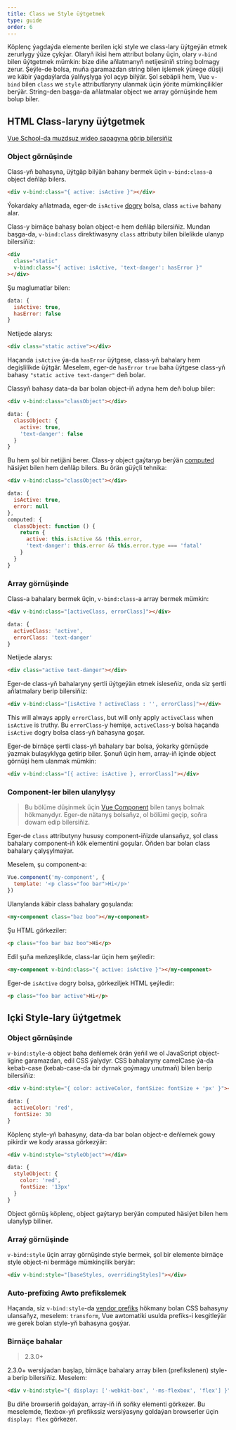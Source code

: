 ```yaml
---
title: Class we Style üýtgetmek
type: guide
order: 6
---
```


Köplenç ýagdaýda elemente berilen içki style we class-lary üýtgeýän etmek zerurlygy ýüze çykýar. Olaryň ikisi hem attribut bolany üçin, olary `v-bind` bilen üýtgetmek mümkin: bize diňe aňlatmanyň netijesiniň string bolmagy zerur. Şeýle-de bolsa, muňa garamazdan string bilen işlemek ýürege düşiji we käbir ýagdaýlarda ýalňyşlyga ýol açyp bilýär. Şol sebäpli hem, Vue `v-bind` bilen `class` we `style` attributlaryny ulanmak üçin ýörite mümkinçilikler berýär. String-den başga-da aňlatmalar object we array görnüşinde hem bolup biler.

## HTML Class-laryny üýtgetmek
<div class="vueschool"><a href="https://vueschool.io/lessons/vuejs-dynamic-classes?friend=vuejs" target="_blank" rel="sponsored noopener" title="Free Vue.js Dynamic Classes Lesson">Vue School-da muzdsuz wideo sapagyna görip bilersiňiz</a></div>

### Object görnüşinde

Class-yň bahasyna, üýtgäp bilýän bahany bermek üçin `v-bind:class`-a object deňläp bilers.

``` html
<div v-bind:class="{ active: isActive }"></div>
```

Ýokardaky aňlatmada, eger-de `isActive` [dogry](https://developer.mozilla.org/en-US/docs/Glossary/Truthy) bolsa, class `active` bahany alar.

Class-y birnäçe bahasy bolan object-e hem deňläp bilersiňiz. Mundan başga-da, `v-bind:class` direktiwasyny `class` attributy bilen bilelikde ulanyp bilersiňiz:

``` html
<div
  class="static"
  v-bind:class="{ active: isActive, 'text-danger': hasError }"
></div>
```

Şu maglumatlar bilen:

``` js
data: {
  isActive: true,
  hasError: false
}
```

Netijede alarys:

``` html
<div class="static active"></div>
```

Haçanda `isActive` ýa-da `hasError` üýtgese, class-yň bahalary hem degişlilikde üýtgär. Meselem, eger-de `hasError` `true` baha üýtgese class-yň bahasy `"static active text-danger"` deň bolar.

Classyň bahasy data-da bar bolan object-iň adyna hem deň bolup biler:

``` html
<div v-bind:class="classObject"></div>
```
``` js
data: {
  classObject: {
    active: true,
    'text-danger': false
  }
}
```

Bu hem şol bir netijäni berer. Class-y object gaýtaryp berýän [computed](computed.html) häsiýet bilen hem deňläp bilers. Bu örän güýçli tehnika:

``` html
<div v-bind:class="classObject"></div>
```
``` js
data: {
  isActive: true,
  error: null
},
computed: {
  classObject: function () {
    return {
      active: this.isActive && !this.error,
      'text-danger': this.error && this.error.type === 'fatal'
    }
  }
}
```

### Array görnüşinde

Class-a bahalary bermek üçin, `v-bind:class`-a array bermek mümkin:

``` html
<div v-bind:class="[activeClass, errorClass]"></div>
```
``` js
data: {
  activeClass: 'active',
  errorClass: 'text-danger'
}
```

Netijede alarys:

``` html
<div class="active text-danger"></div>
```

Eger-de class-yň bahalaryny şertli üýtgeýän etmek isleseňiz, onda siz şertli aňlatmalary berip bilersiňiz:

``` html
<div v-bind:class="[isActive ? activeClass : '', errorClass]"></div>
```

This will always apply `errorClass`, but will only apply `activeClass` when `isActive` is truthy.
Bu `errorClass`-y hemişe, `activeClass`-y bolsa haçanda `isActive` dogry bolsa class-yň bahasyna goşar.

Eger-de birnäçe şertli class-yň bahalary bar bolsa, ýokarky görnüşde ýazmak bulaşyklyga getirip biler. Şonuň üçin hem, array-iň içinde object görnüşi hem ulanmak mümkin:

``` html
<div v-bind:class="[{ active: isActive }, errorClass]"></div>
```

### Component-ler bilen ulanylyşy

> Bu bölüme düşinmek üçin [Vue Component](components.html) bilen tanyş bolmak hökmanydyr. Eger-de nätanyş bolsaňyz, ol bölümi geçip, soňra dowam edip bilersiňiz. 

Eger-de `class` attributyny hususy component-iňizde ulansaňyz, şol class bahalary component-iň kök elementini goşular. Öňden bar bolan class bahalary çalyşylmaýar.

Meselem, şu component-a:

``` js
Vue.component('my-component', {
  template: '<p class="foo bar">Hi</p>'
})
```

Ulanylanda käbir class bahalary goşulanda:

``` html
<my-component class="baz boo"></my-component>
```

Şu HTML görkeziler:

``` html
<p class="foo bar baz boo">Hi</p>
```

Edil şuňa meňzeşlikde, class-lar üçin hem şeýledir:

``` html
<my-component v-bind:class="{ active: isActive }"></my-component>
```

Eger-de `isActive` dogry bolsa, görkeziljek HTML şeýledir:

``` html
<p class="foo bar active">Hi</p>
```

## Içki Style-lary üýtgetmek

### Object görnüşinde

`v-bind:style`-a object baha deňlemek örän ýeňil we ol JavaScript object-ligine garamazdan, edil CSS ýalydyr. CSS bahalaryny camelCase ýa-da kebab-case (kebab-case-da bir dyrnak goýmagy unutmaň) bilen berip bilersiňiz:

``` html
<div v-bind:style="{ color: activeColor, fontSize: fontSize + 'px' }"></div>
```
``` js
data: {
  activeColor: 'red',
  fontSize: 30
}
```

Köplenç style-yň bahasyny, data-da bar bolan object-e deňlemek gowy pikirdir we kody arassa görkezýär:

``` html
<div v-bind:style="styleObject"></div>
```
``` js
data: {
  styleObject: {
    color: 'red',
    fontSize: '13px'
  }
}
```

Object görnüş köplenç, object gaýtaryp berýän computed häsiýet bilen hem ulanylyp biliner.

### Arraý görnüşinde

`v-bind:style` üçin array görnüşinde style bermek, şol bir elemente birnäçe style object-ni bermäge mümkinçilik berýär:

``` html
<div v-bind:style="[baseStyles, overridingStyles]"></div>
```

### Auto-prefixing Awto prefikslemek

Haçanda, siz `v-bind:style`-da [vendor prefiks](https://developer.mozilla.org/en-US/docs/Glossary/Vendor_Prefix) hökmany bolan CSS bahasyny ulansaňyz, meselem: `transform`, Vue awtomatiki usulda prefiks-i kesgitleýär we gerek bolan style-yň bahasyna goşýar.

### Birnäçe bahalar

> 2.3.0+

2.3.0+ wersiýadan başlap, birnäçe bahalary array bilen (prefikslenen) style-a berip bilersiňiz. Meselem:

``` html
<div v-bind:style="{ display: ['-webkit-box', '-ms-flexbox', 'flex'] }"></div>
```

Bu diňe browseriň goldaýan, array-iň iň soňky elementi görkezer. Bu meselemde, flexbox-yň prefikssiz wersiýasyny goldaýan browserler üçin `display: flex` görkezer.
